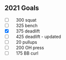 ## 2021 Goals

 - [ ]  300 squat
 - [ ]  325 bench
 - [x]  375 deadlift
 - [ ]  425 deadlift - updated
 - [ ]  20 pullups
 - [ ]  200 OH press
 - [ ]  175 BB curl
